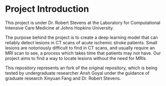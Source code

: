 # Project Introduction

This project is under Dr. Robert Stevens at the Laboratory for Computational Intensive Care Medicine at Johns Hopkins University.

The purpose behind the project is to create a deep learning model that can reliably detect lesions in CT scans of acute ischemic stroke patients. Small lesions are notoriously difficult to find in CT scans, and usually require an MRI scan to see, a process which takes time that patients may not have. Our project aims to find a way to locate lesions without the need for MRIs

This repository represents an fork of the original repository, which is being tested by undergraduate researcher Ansh Goyal under the guidance of graduate research Xinyuan Fang and Dr. Robert Stevens.
